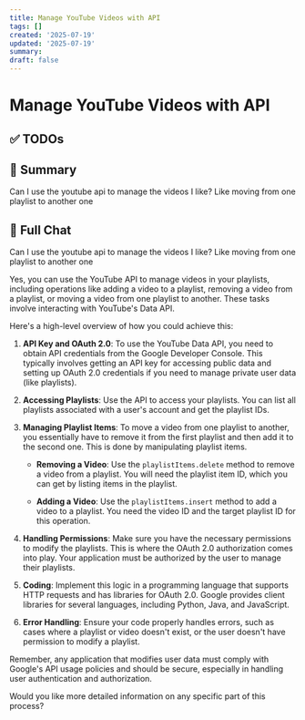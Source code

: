 ```yaml
---
title: Manage YouTube Videos with API
tags: []
created: '2025-07-19'
updated: '2025-07-19'
summary:
draft: false
---
```


# Manage YouTube Videos with API

## ✅ TODOs


## 📌 Summary
Can I use the youtube api to manage the videos I like? Like moving from one playlist to another one

## 🧠 Full Chat


Can I use the youtube api to manage the videos I like? Like moving from one playlist to another one

Yes, you can use the YouTube API to manage videos in your playlists, including operations like adding a video to a playlist, removing a video from a playlist, or moving a video from one playlist to another. These tasks involve interacting with YouTube's Data API.

Here's a high-level overview of how you could achieve this:

1. **API Key and OAuth 2.0**: To use the YouTube Data API, you need to obtain API credentials from the Google Developer Console. This typically involves getting an API key for accessing public data and setting up OAuth 2.0 credentials if you need to manage private user data (like playlists).

2. **Accessing Playlists**: Use the API to access your playlists. You can list all playlists associated with a user's account and get the playlist IDs.

3. **Managing Playlist Items**: To move a video from one playlist to another, you essentially have to remove it from the first playlist and then add it to the second one. This is done by manipulating playlist items.

    - **Removing a Video**: Use the `playlistItems.delete` method to remove a video from a playlist. You will need the playlist item ID, which you can get by listing items in the playlist.
  
    - **Adding a Video**: Use the `playlistItems.insert` method to add a video to a playlist. You need the video ID and the target playlist ID for this operation.

4. **Handling Permissions**: Make sure you have the necessary permissions to modify the playlists. This is where the OAuth 2.0 authorization comes into play. Your application must be authorized by the user to manage their playlists.

5. **Coding**: Implement this logic in a programming language that supports HTTP requests and has libraries for OAuth 2.0. Google provides client libraries for several languages, including Python, Java, and JavaScript.

6. **Error Handling**: Ensure your code properly handles errors, such as cases where a playlist or video doesn't exist, or the user doesn't have permission to modify a playlist.

Remember, any application that modifies user data must comply with Google's API usage policies and should be secure, especially in handling user authentication and authorization.

Would you like more detailed information on any specific part of this process?